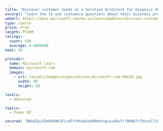 ```yaml
---
title: "Discover customer needs as a Solution Architect for Dynamics 365 and Power Platform"
excerpt: "Learn how to ask customers questions about their business processes and feature requirements to create a viable solution."
webUrl: https://docs.microsoft.com/en-us/learn/modules/discover-customer-needs/
type: course
price: Free
length: PT36M
ratings:
  count: 438
  average: 4.6689496
heat: 50

provider:
  name: Microsoft Learn
  domain: microsoft.com
  images:
    - url: /assets/images/organizations/microsoft.com-50x50.jpg
      width: 50
      height: 50

levels:
  - Advanced

topics:
  - Power BI

secured: "BWvEGpjdImQ60mK2FLcmTf+Hnok6z6XMeKxngvos8kwTrl0hNd7r7Uscml7iHg3qal8vuFdwihlz7NyRnion2SxeBQKPLBpceJwMJ9g0RbihlahH5dlc6HvnIKnEEorVAhTfmwyOccpZ1HpUmwBOXCp3hJ6r5BB15px5DNWSZngCuwp73M/phIFA93FIgKSDyt5d5bYk0UUzWUMWvvDOgNjEtCBCRAysmUiDkWu+zJy61YDF4Ns6Z3S7Viz+8O8S55U4EnlW/778MAHi4RV4ArbJ67wR+i/8+zlYq3b9FL5KpXDwKqRed9yzvE/OgIXRIa2+aQ8bk2d9RNnHGsB+nsHZlT674a9N5jxFfCLWLCwJwPUX/Fu9o2R9haINh+kIpBu9cfB3bEjpa7I1PgdT8up5X87ECINvjsUCq2wyhpQ=;c92kpkb79uwOU5Pxnfhqmg=="
---
```


